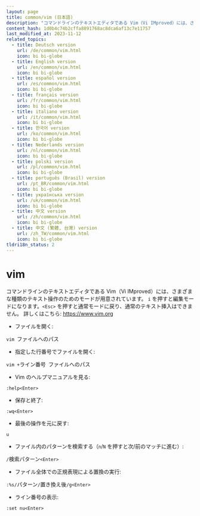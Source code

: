 ```yaml
---
layout: page
title: common/vim (日本語)
description: "コマンドラインのテキストエディタである Vim（Vi IMproved）には、さまざまな種類のテキスト操作のためのモードが用意されています。"
content_hash: 1d0b4c74b2cffa8891768ac8dca6af13c7e11757
last_modified_at: 2023-11-12
related_topics:
  - title: Deutsch version
    url: /de/common/vim.html
    icon: bi bi-globe
  - title: English version
    url: /en/common/vim.html
    icon: bi bi-globe
  - title: español version
    url: /es/common/vim.html
    icon: bi bi-globe
  - title: français version
    url: /fr/common/vim.html
    icon: bi bi-globe
  - title: italiano version
    url: /it/common/vim.html
    icon: bi bi-globe
  - title: 한국어 version
    url: /ko/common/vim.html
    icon: bi bi-globe
  - title: Nederlands version
    url: /nl/common/vim.html
    icon: bi bi-globe
  - title: polski version
    url: /pl/common/vim.html
    icon: bi bi-globe
  - title: português (Brasil) version
    url: /pt_BR/common/vim.html
    icon: bi bi-globe
  - title: українська version
    url: /uk/common/vim.html
    icon: bi bi-globe
  - title: 中文 version
    url: /zh/common/vim.html
    icon: bi bi-globe
  - title: 中文 (繁體, 台灣) version
    url: /zh_TW/common/vim.html
    icon: bi bi-globe
tldri18n_status: 2
---
```

# vim

コマンドラインのテキストエディタである Vim（Vi IMproved）には、さまざまな種類のテキスト操作のためのモードが用意されています。
`i` を押すと編集モードになります。`<Esc>` を押すと通常モードに戻り、通常のテキスト挿入はできません。
詳しくはこちら: <https://www.vim.org>

- ファイルを開く:

`vim `<span class="tldr-var badge badge-pill bg-dark-lm bg-white-dm text-white-lm text-dark-dm font-weight-bold">ファイルへのパス</span>

- 指定した行番号でファイルを開く:

`vim +`<span class="tldr-var badge badge-pill bg-dark-lm bg-white-dm text-white-lm text-dark-dm font-weight-bold">ライン番号</span>` `<span class="tldr-var badge badge-pill bg-dark-lm bg-white-dm text-white-lm text-dark-dm font-weight-bold">ファイルへのパス</span>

- Vim のヘルプマニュアルを見る:

`:help<Enter>`

- 保存と終了:

`:wq<Enter>`

- 最後の操作を元に戻す:

`u`

- ファイル内のパターンを検索する（`n`/`N` を押すと次/前のマッチに進む）:

`/`<span class="tldr-var badge badge-pill bg-dark-lm bg-white-dm text-white-lm text-dark-dm font-weight-bold">検索パターン</span>`<Enter>`

- ファイル全体での正規表現による置換の実行:

`:%s/`<span class="tldr-var badge badge-pill bg-dark-lm bg-white-dm text-white-lm text-dark-dm font-weight-bold">パターン</span>`/`<span class="tldr-var badge badge-pill bg-dark-lm bg-white-dm text-white-lm text-dark-dm font-weight-bold">置き換え後</span>`/g<Enter>`

- ライン番号の表示:

`:set nu<Enter>`
